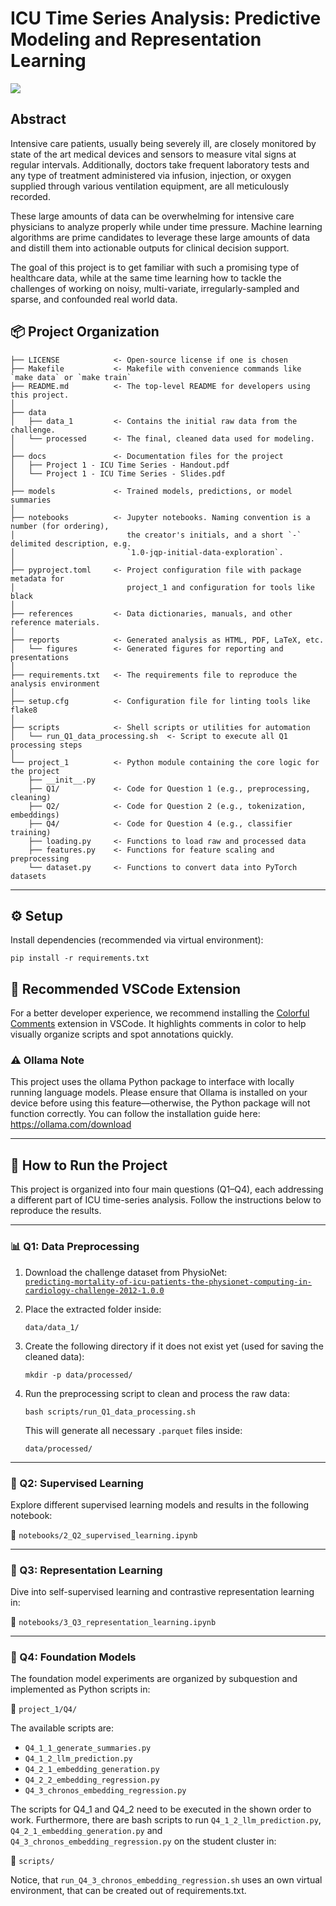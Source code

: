 # ICU Time Series Analysis: Predictive Modeling and Representation Learning

<a target="_blank" href="https://cookiecutter-data-science.drivendata.org/">
    <img src="https://img.shields.io/badge/CCDS-Project%20template-328F97?logo=cookiecutter" />
</a>

## Abstract

Intensive care patients, usually being severely ill, are closely monitored by state of the art
medical devices and sensors to measure vital signs at regular intervals. Additionally, doctors
take frequent laboratory tests and any type of treatment administered via infusion, injection,
or oxygen supplied through various ventilation equipment, are all meticulously recorded.

These large amounts of data can be overwhelming for intensive care physicians to analyze
properly while under time pressure. Machine learning algorithms are prime candidates to
leverage these large amounts of data and distill them into actionable outputs for clinical
decision support.

The goal of this project is to get familiar with such a promising type of healthcare data, while
at the same time learning how to tackle the challenges of working on noisy, multi-variate,
irregularly-sampled and sparse, and confounded real world data.

## 📦 Project Organization

```
├── LICENSE            <- Open-source license if one is chosen
├── Makefile           <- Makefile with convenience commands like `make data` or `make train`
├── README.md          <- The top-level README for developers using this project.
│
├── data
│   ├── data_1         <- Contains the initial raw data from the challenge.
│   └── processed      <- The final, cleaned data used for modeling.
│
├── docs               <- Documentation files for the project
│   ├── Project 1 - ICU Time Series - Handout.pdf
│   └── Project 1 - ICU Time Series - Slides.pdf
│
├── models             <- Trained models, predictions, or model summaries
│
├── notebooks          <- Jupyter notebooks. Naming convention is a number (for ordering),
│                         the creator's initials, and a short `-` delimited description, e.g.
│                         `1.0-jqp-initial-data-exploration`.
│
├── pyproject.toml     <- Project configuration file with package metadata for
│                         project_1 and configuration for tools like black
│
├── references         <- Data dictionaries, manuals, and other reference materials.
│
├── reports            <- Generated analysis as HTML, PDF, LaTeX, etc.
│   └── figures        <- Generated figures for reporting and presentations
│
├── requirements.txt   <- The requirements file to reproduce the analysis environment
│
├── setup.cfg          <- Configuration file for linting tools like flake8
│
├── scripts            <- Shell scripts or utilities for automation
│   └── run_Q1_data_processing.sh  <- Script to execute all Q1 processing steps
│
└── project_1          <- Python module containing the core logic for the project
    ├── __init__.py
    ├── Q1/            <- Code for Question 1 (e.g., preprocessing, cleaning)
    ├── Q2/            <- Code for Question 2 (e.g., tokenization, embeddings)
    ├── Q4/            <- Code for Question 4 (e.g., classifier training)
    ├── loading.py     <- Functions to load raw and processed data
    ├── features.py    <- Functions for feature scaling and preprocessing
    └── dataset.py     <- Functions to convert data into PyTorch datasets

```

---

## ⚙️ Setup

Install dependencies (recommended via virtual environment):

```
pip install -r requirements.txt
```

## 🧩 Recommended VSCode Extension

For a better developer experience, we recommend installing the [Colorful Comments](https://marketplace.visualstudio.com/items?itemName=ParthR2031.colorful-comments) extension in VSCode.
It highlights comments in color to help visually organize scripts and spot annotations quickly.

### ⚠️ Ollama Note

This project uses the ollama Python package to interface with locally running language models. Please ensure that Ollama is installed on your device before using this feature—otherwise, the Python package will not function correctly.
You can follow the installation guide here: https://ollama.com/download

---

## 🚀 How to Run the Project

This project is organized into four main questions (Q1–Q4), each addressing a different part of ICU time-series analysis. Follow the instructions below to reproduce the results.

---

### 📊 Q1: Data Preprocessing

1. Download the challenge dataset from PhysioNet:  
   [`predicting-mortality-of-icu-patients-the-physionet-computing-in-cardiology-challenge-2012-1.0.0`](https://physionet.org/content/challenge-2012/1.0.0/)

2. Place the extracted folder inside:

   ```
   data/data_1/
   ```

3. Create the following directory if it does not exist yet (used for saving the cleaned data):

   ```
   mkdir -p data/processed/
   ```

4. Run the preprocessing script to clean and process the raw data:

   ```
   bash scripts/run_Q1_data_processing.sh
   ```

   This will generate all necessary `.parquet` files inside:

   ```
   data/processed/
   ```

---

### 🤖 Q2: Supervised Learning

Explore different supervised learning models and results in the following notebook:

📓 `notebooks/2_Q2_supervised_learning.ipynb`

---

### 🤯 Q3: Representation Learning

Dive into self-supervised learning and contrastive representation learning in:

📓 `notebooks/3_Q3_representation_learning.ipynb`

---

### 🧠 Q4: Foundation Models

The foundation model experiments are organized by subquestion and implemented as Python scripts in:

📁 `project_1/Q4/`

The available scripts are:

- `Q4_1_1_generate_summaries.py`
- `Q4_1_2_llm_prediction.py`
- `Q4_2_1_embedding_generation.py`
- `Q4_2_2_embedding_regression.py`
- `Q4_3_chronos_embedding_regression.py`

The scripts for Q4_1 and Q4_2 need to be executed in the shown order to work. Furthermore, there are bash scripts to run `Q4_1_2_llm_prediction.py`, `Q4_2_1_embedding_generation.py` and `Q4_3_chronos_embedding_regression.py` on the student cluster in:

📁 `scripts/`

Notice, that `run_Q4_3_chronos_embedding_regression.sh` uses an own virtual environment, that can be created out of requirements.txt.
